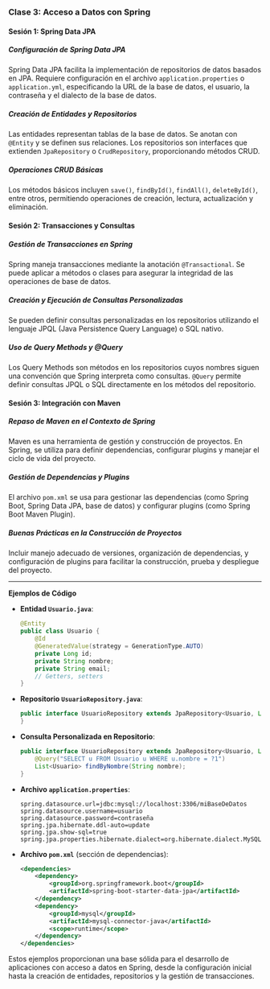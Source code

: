 ### Clase 3: Acceso a Datos con Spring

#### Sesión 1: Spring Data JPA

##### Configuración de Spring Data JPA

Spring Data JPA facilita la implementación de repositorios de datos basados en JPA. Requiere configuración en el archivo `application.properties` o `application.yml`, especificando la URL de la base de datos, el usuario, la contraseña y el dialecto de la base de datos.

##### Creación de Entidades y Repositorios

Las entidades representan tablas de la base de datos. Se anotan con `@Entity` y se definen sus relaciones. Los repositorios son interfaces que extienden `JpaRepository` o `CrudRepository`, proporcionando métodos CRUD.

##### Operaciones CRUD Básicas

Los métodos básicos incluyen `save()`, `findById()`, `findAll()`, `deleteById()`, entre otros, permitiendo operaciones de creación, lectura, actualización y eliminación.

#### Sesión 2: Transacciones y Consultas

##### Gestión de Transacciones en Spring

Spring maneja transacciones mediante la anotación `@Transactional`. Se puede aplicar a métodos o clases para asegurar la integridad de las operaciones de base de datos.

##### Creación y Ejecución de Consultas Personalizadas

Se pueden definir consultas personalizadas en los repositorios utilizando el lenguaje JPQL (Java Persistence Query Language) o SQL nativo.

##### Uso de Query Methods y @Query

Los Query Methods son métodos en los repositorios cuyos nombres siguen una convención que Spring interpreta como consultas. `@Query` permite definir consultas JPQL o SQL directamente en los métodos del repositorio.

#### Sesión 3: Integración con Maven

##### Repaso de Maven en el Contexto de Spring

Maven es una herramienta de gestión y construcción de proyectos. En Spring, se utiliza para definir dependencias, configurar plugins y manejar el ciclo de vida del proyecto.

##### Gestión de Dependencias y Plugins

El archivo `pom.xml` se usa para gestionar las dependencias (como Spring Boot, Spring Data JPA, base de datos) y configurar plugins (como Spring Boot Maven Plugin).

##### Buenas Prácticas en la Construcción de Proyectos

Incluir manejo adecuado de versiones, organización de dependencias, y configuración de plugins para facilitar la construcción, prueba y despliegue del proyecto.

---

**Ejemplos de Código**

* **Entidad `Usuario.java`**:
  
  ````java
  @Entity
  public class Usuario {
      @Id
      @GeneratedValue(strategy = GenerationType.AUTO)
      private Long id;
      private String nombre;
      private String email;
      // Getters, setters
  }
  ````

* **Repositorio `UsuarioRepository.java`**:
  
  ````java
  public interface UsuarioRepository extends JpaRepository<Usuario, Long> {
  }
  ````

* **Consulta Personalizada en Repositorio**:
  
  ````java
  public interface UsuarioRepository extends JpaRepository<Usuario, Long> {
      @Query("SELECT u FROM Usuario u WHERE u.nombre = ?1")
      List<Usuario> findByNombre(String nombre);
  }
  ````

* **Archivo `application.properties`**:
  
  ````
  spring.datasource.url=jdbc:mysql://localhost:3306/miBaseDeDatos
  spring.datasource.username=usuario
  spring.datasource.password=contraseña
  spring.jpa.hibernate.ddl-auto=update
  spring.jpa.show-sql=true
  spring.jpa.properties.hibernate.dialect=org.hibernate.dialect.MySQL5Dialect
  ````

* **Archivo `pom.xml`** (sección de dependencias):
  
  ````xml
  <dependencies>
      <dependency>
          <groupId>org.springframework.boot</groupId>
          <artifactId>spring-boot-starter-data-jpa</artifactId>
      </dependency>
      <dependency>
          <groupId>mysql</groupId>
          <artifactId>mysql-connector-java</artifactId>
          <scope>runtime</scope>
      </dependency>
  </dependencies>
  ````

Estos ejemplos proporcionan una base sólida para el desarrollo de aplicaciones con acceso a datos en Spring, desde la configuración inicial hasta la creación de entidades, repositorios y la gestión de transacciones.
